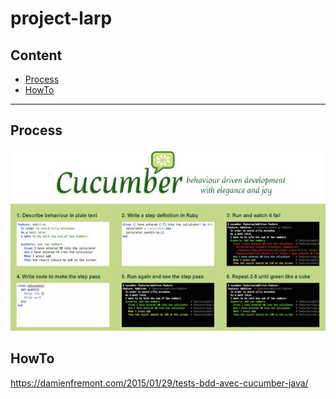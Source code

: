 project-larp
===

## Content

* [Process](#process)
* [HowTo](#howto)
---

## Process

![ScreenShot](screenshots/screenshot0027.jpg)

## HowTo

https://damienfremont.com/2015/01/29/tests-bdd-avec-cucumber-java/
